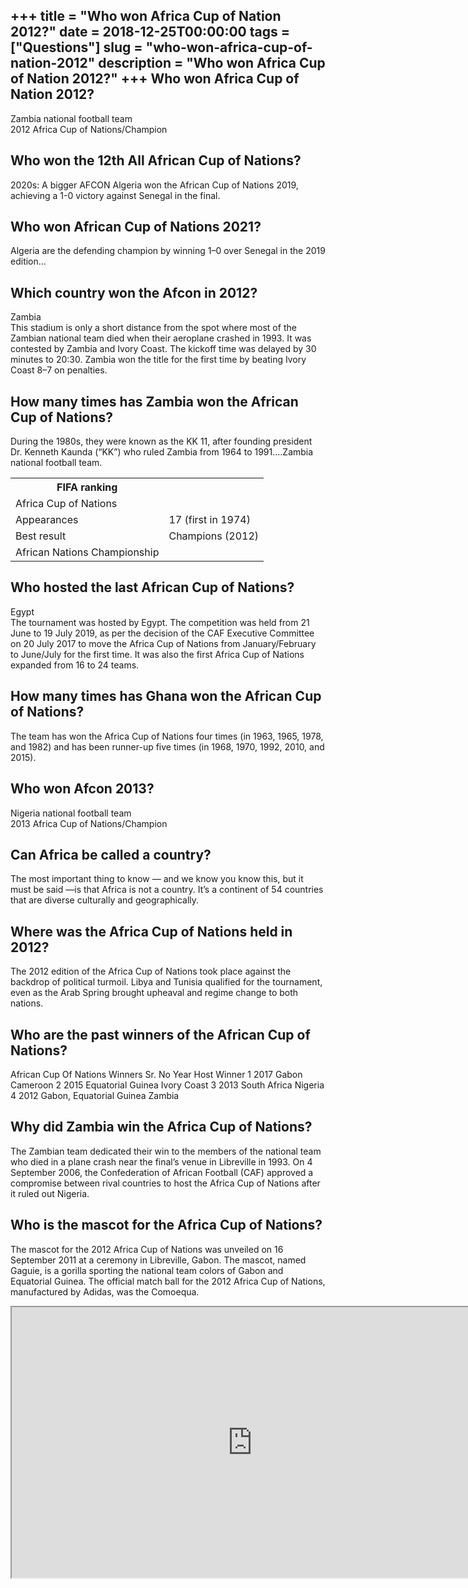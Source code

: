 +++
title = "Who won Africa Cup of Nation 2012?"
date = 2018-12-25T00:00:00
tags = ["Questions"]
slug = "who-won-africa-cup-of-nation-2012"
description = "Who won Africa Cup of Nation 2012?"
+++
Who won Africa Cup of Nation 2012?
----------------------------------

Zambia national football team  
2012 Africa Cup of Nations/Champion

Who won the 12th All African Cup of Nations?
--------------------------------------------

2020s: A bigger AFCON Algeria won the African Cup of Nations 2019, achieving a 1-0 victory against Senegal in the final.

Who won African Cup of Nations 2021?
------------------------------------

Algeria are the defending champion by winning 1–0 over Senegal in the 2019 edition…

Which country won the Afcon in 2012?
------------------------------------

Zambia  
This stadium is only a short distance from the spot where most of the Zambian national team died when their aeroplane crashed in 1993. It was contested by Zambia and Ivory Coast. The kickoff time was delayed by 30 minutes to 20:30. Zambia won the title for the first time by beating Ivory Coast 8–7 on penalties.

How many times has Zambia won the African Cup of Nations?
---------------------------------------------------------

During the 1980s, they were known as the KK 11, after founding president Dr. Kenneth Kaunda (“KK”) who ruled Zambia from 1964 to 1991….Zambia national football team.

<table><tr><th>FIFA ranking</th></tr><tr><td>Africa Cup of Nations</td></tr><tr><td>Appearances</td><td>17 (first in 1974)</td></tr><tr><td>Best result</td><td>Champions (2012)</td></tr><tr><td>African Nations Championship</td></tr></table>

Who hosted the last African Cup of Nations?
-------------------------------------------

Egypt  
The tournament was hosted by Egypt. The competition was held from 21 June to 19 July 2019, as per the decision of the CAF Executive Committee on 20 July 2017 to move the Africa Cup of Nations from January/February to June/July for the first time. It was also the first Africa Cup of Nations expanded from 16 to 24 teams.

How many times has Ghana won the African Cup of Nations?
--------------------------------------------------------

The team has won the Africa Cup of Nations four times (in 1963, 1965, 1978, and 1982) and has been runner-up five times (in 1968, 1970, 1992, 2010, and 2015).

Who won Afcon 2013?
-------------------

Nigeria national football team  
2013 Africa Cup of Nations/Champion

Can Africa be called a country?
-------------------------------

The most important thing to know — and we know you know this, but it must be said —is that Africa is not a country. It’s a continent of 54 countries that are diverse culturally and geographically.

Where was the Africa Cup of Nations held in 2012?
-------------------------------------------------

The 2012 edition of the Africa Cup of Nations took place against the backdrop of political turmoil. Libya and Tunisia qualified for the tournament, even as the Arab Spring brought upheaval and regime change to both nations.

Who are the past winners of the African Cup of Nations?
-------------------------------------------------------

African Cup Of Nations Winners Sr. No Year Host Winner 1 2017 Gabon Cameroon 2 2015 Equatorial Guinea Ivory Coast 3 2013 South Africa Nigeria 4 2012 Gabon, Equatorial Guinea Zambia

Why did Zambia win the Africa Cup of Nations?
---------------------------------------------

The Zambian team dedicated their win to the members of the national team who died in a plane crash near the final’s venue in Libreville in 1993. On 4 September 2006, the Confederation of African Football (CAF) approved a compromise between rival countries to host the Africa Cup of Nations after it ruled out Nigeria.

Who is the mascot for the Africa Cup of Nations?
------------------------------------------------

The mascot for the 2012 Africa Cup of Nations was unveiled on 16 September 2011 at a ceremony in Libreville, Gabon. The mascot, named Gaguie, is a gorilla sporting the national team colors of Gabon and Equatorial Guinea. The official match ball for the 2012 Africa Cup of Nations, manufactured by Adidas, was the Comoequa.

<iframe allow="accelerometer; autoplay; clipboard-write; encrypted-media; gyroscope; picture-in-picture" allowfullscreen="" class="__youtube_prefs__  epyt-is-override  no-lazyload" data-no-lazy="1" data-origheight="433" data-origwidth="770" data-skipgform_ajax_framebjll="" height="433" id="_ytid_27889" loading="lazy" src="https://www.youtube.com/embed/t_dCOkETvu0?enablejsapi=1&autoplay=0&cc_load_policy=0&cc_lang_pref=&iv_load_policy=1&loop=0&modestbranding=0&rel=1&fs=1&playsinline=0&autohide=2&theme=dark&color=red&controls=1&" title="YouTube player" width="770"></iframe>
